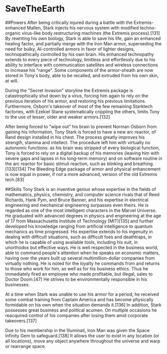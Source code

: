 # SaveTheEarth
##Powers
After being critically injured during a battle with the Extremis-enhanced Mallen, Stark injects his nervous system with modified techno-organic virus-like body restructuring machines (the Extremis process).[131] By rewriting his own biology, Stark is able to save his life, gain an enhanced healing factor, and partially merge with the Iron Man armor, superseding the need for bulky, AI-controlled armors in favor of lighter designs, technopathically controlled by his own brain. His enhanced technopathy extends to every piece of technology, limitless and effortlessly due to his ability to interface with communication satellites and wireless connections to increase his "range". Some components of the armor-sheath are now stored in Tony's body, able to be recalled, and extruded from his own skin, at will.

During the "Secret Invasion" storyline the Extremis package is catastrophically shut down by a virus, forcing him again to rely on the previous iteration of his armor, and restoring his previous limitations. Furthermore, Osborn's takeover of most of the few remaining Starktech factories, with Ezekiel Stane systematically crippling the others, limits Tony to the use of lesser, older and weaker armors.[132]

After being forced to "wipe out" his brain to prevent Norman Osborn from gaining his information, Tony Stark is forced to have a new arc reactor, of Rand design installed in his chest. The process greatly improves his strength, stamina and intellect. The procedure left him with virtually no autonomic functions: as his brain was stripped of every biological function, Tony is forced to rely on a digital backup of his memories (leaving him with severe gaps and lapses in his long-term memory) and on software routine in the arc reactor for basic stimuli reaction, such as blinking and breathing.[133][134] The Bleeding Edge package of armor and physical enhancement is now equal in power, if not a more advanced, version of the old Extremis tech.[83]

##Skills
Tony Stark is an inventive genius whose expertise in the fields of mathematics, physics, chemistry, and computer science rivals that of Reed Richards, Hank Pym, and Bruce Banner, and his expertise in electrical engineering and mechanical engineering surpasses even theirs. He is regarded as one of the most intelligent characters in the Marvel Universe. He graduated with advanced degrees in physics and engineering at the age of 17 from Massachusetts Institute of Technology (MIT)[135] and further developed his knowledge ranging from artificial intelligence to quantum mechanics as time progressed. His expertise extends to his ingenuity in dealing with difficult situations, such as difficult foes and deathtraps, in which he is capable of using available tools, including his suit, in unorthodox but effective ways. He is well respected in the business world, able to command people's attention when he speaks on economic matters, having over the years built up several multimillion-dollar companies from virtually nothing. He is noted for the loyalty he commands from and returns to those who work for him, as well as for his business ethics. Thus he immediately fired an employee who made profitable, but illegal, sales to Doctor Doom.[47] He strives to be environmentally responsible in his businesses.

At a time when Stark was unable to use his armor for a period, he received some combat training from Captain America and has become physically formidable on his own when the situation demands it.[136] In addition, Stark possesses great business and political acumen. On multiple occasions he reacquired control of his companies after losing them amid corporate takeovers.[137]

Due to his membership in the Illuminati, Iron Man was given the Space Infinity Gem to safeguard.[138] It allows the user to exist in any location (or all locations), move any object anywhere throughout the universe and warp or rearrange space.
